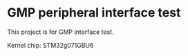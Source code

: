 # GMP peripheral interface test

This project is for GMP interface test.

Kernel chip: STM32g071GBU6

